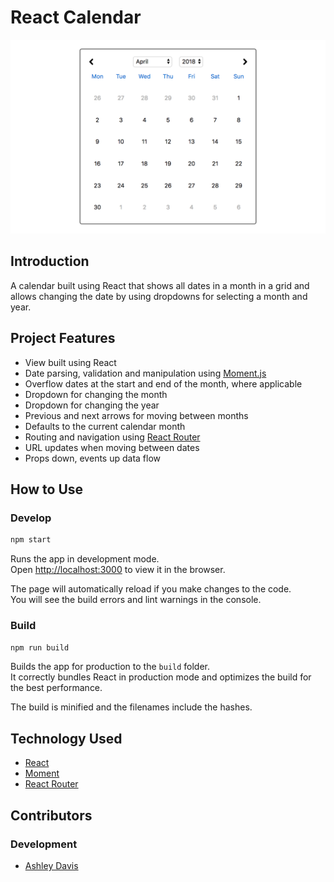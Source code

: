 # React Calendar

![React Calendar](./docs/react-calendar.png)


## Introduction

A calendar built using React that shows all dates in a month in a grid and allows changing the date by using dropdowns for selecting a month and year.


## Project Features

- View built using React
- Date parsing, validation and manipulation using [Moment.js](http://momentjs.com/)
- Overflow dates at the start and end of the month, where applicable
- Dropdown for changing the month
- Dropdown for changing the year
- Previous and next arrows for moving between months
- Defaults to the current calendar month
- Routing and navigation using [React Router](https://reacttraining.com/react-router/)
- URL updates when moving between dates
- Props down, events up data flow


## How to Use

### Develop

```sh
npm start
```

Runs the app in development mode.<br>
Open [http://localhost:3000](http://localhost:3000) to view it in the browser.

The page will automatically reload if you make changes to the code.<br>
You will see the build errors and lint warnings in the console.

### Build

```sh
npm run build
```

Builds the app for production to the `build` folder.<br>
It correctly bundles React in production mode and optimizes the build for the best performance.

The build is minified and the filenames include the hashes.<br>

## Technology Used

- [React](https://reactjs.org)
- [Moment](http://momentjs.com/)
- [React Router](https://reacttraining.com/react-router/)


## Contributors

### Development

- [Ashley Davis](https://github.com/ashdavis)

